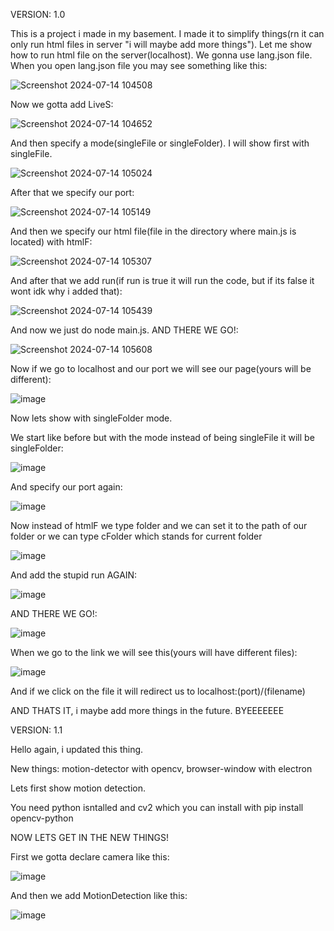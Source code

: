 
VERSION: 1.0

This is a project i made in my basement. I made it to simplify things(rn it can only run html files in server "i will maybe add more things"). Let me show how to run html file on the server(localhost). We gonna use lang.json file.
When you open lang.json file you may see something like this:

![Screenshot 2024-07-14 104508](https://github.com/user-attachments/assets/2fe89b28-d5d0-45de-b9d8-91c187f724ae)

Now we gotta add LiveS:

![Screenshot 2024-07-14 104652](https://github.com/user-attachments/assets/cfd35b23-9cc8-4651-a8a1-f597b0c632aa)

And then specify a mode(singleFile or singleFolder). I will show first with singleFile.

![Screenshot 2024-07-14 105024](https://github.com/user-attachments/assets/c666f0dd-9252-4310-8ff2-7bdbf59298c2)

After that we specify our port:

![Screenshot 2024-07-14 105149](https://github.com/user-attachments/assets/22aab36a-fee9-45a1-8639-a0f5f5909fd6)

And then we specify our html file(file in the directory where main.js is located) with htmlF:

![Screenshot 2024-07-14 105307](https://github.com/user-attachments/assets/ebe80a7d-17b5-4f20-9140-43c3073c3e77)

And after that we add run(if run is true it will run the code, but if its false it wont idk why i added that):

![Screenshot 2024-07-14 105439](https://github.com/user-attachments/assets/171e7753-d10b-4b32-aee9-5dc2489dcd2b)

And now we just do node main.js.
AND THERE WE GO!:

![Screenshot 2024-07-14 105608](https://github.com/user-attachments/assets/998c5600-f1d4-4bd8-aa1d-9da79c436f5e)

Now if we go to localhost and our port we will see our page(yours will be different):

![image](https://github.com/user-attachments/assets/4c7a03cb-7f96-4830-964c-27e098eef26d)

Now lets show with singleFolder mode.

We start like before but with the mode instead of being singleFile it will be singleFolder:

![image](https://github.com/user-attachments/assets/78e11781-254b-448b-b405-35b57044286e)

And specify our port again:

![image](https://github.com/user-attachments/assets/0cc56e78-8b6a-45d2-9b70-b5097bcf8f38)

Now instead of htmlF we type folder and we can set it to the path of our folder or we can type cFolder which stands for current folder

![image](https://github.com/user-attachments/assets/dbdbe20d-e032-4725-b190-bdc443d77ba6)

And add the stupid run AGAIN:

![image](https://github.com/user-attachments/assets/5eec82cd-a593-4f46-a6ae-28041b54068d)

AND THERE WE GO!:

![image](https://github.com/user-attachments/assets/d6b73a63-e352-4527-9aba-da7a71daa373)

When we go to the link we will see this(yours will have different files):

![image](https://github.com/user-attachments/assets/a1851bd9-43ba-4bfb-8d08-ebac4d0250d2)

And if we click on the file it will redirect us to localhost:(port)/(filename)

AND THATS IT, i maybe add more things in the future. BYEEEEEEE

VERSION: 1.1

Hello again, i updated this thing. 

New things: motion-detector with opencv, browser-window with electron

Lets first show motion detection.

You need python isntalled and cv2 which you can install with pip install opencv-python

NOW LETS GET IN THE NEW THINGS!

First we gotta declare camera like this:

![image](https://github.com/user-attachments/assets/f4e4d210-c5e4-4aea-9eb9-8393a7ba5de2)

And then we add MotionDetection like this:

![image](https://github.com/user-attachments/assets/ff64e4eb-084a-40e7-8f5b-f191c4552746)


